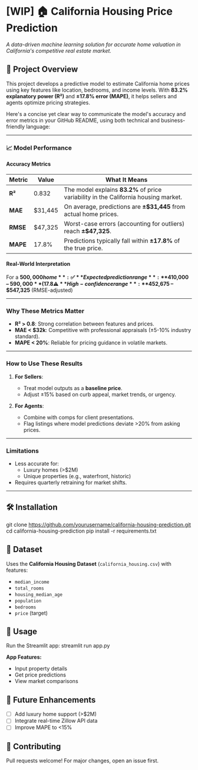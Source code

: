 # [WIP] 🏠 California Housing Price Prediction

*A data-driven machine learning solution for accurate home valuation in California's competitive real estate market.*

## 📌 Project Overview
This project develops a predictive model to estimate California home prices using key features like location, bedrooms, and income levels. With **83.2% explanatory power (R²)** and **±17.8% error (MAPE)**, it helps sellers and agents optimize pricing strategies.

Here's a concise yet clear way to communicate the model's accuracy and error metrics in your GitHub README, using both technical and business-friendly language:

---

### **📈 Model Performance**

#### **Accuracy Metrics**
| Metric       | Value        | What It Means                                                                 |
|--------------|--------------|-------------------------------------------------------------------------------|
| **R²**       | 0.832        | The model explains **83.2%** of price variability in the California housing market. |
| **MAE**      | $31,445      | On average, predictions are **±$31,445** from actual home prices.             |
| **RMSE**     | $47,325      | Worst-case errors (accounting for outliers) reach **±$47,325**.               |
| **MAPE**     | 17.8%        | Predictions typically fall within **±17.8%** of the true price.               |

#### **Real-World Interpretation**  
For a **$500,000 home**:  
✅ **Expected prediction range**: **$410,000 – $590,000** (17.8% variance)  
⚠️ **High-confidence range**: **$452,675 – $547,325** (RMSE-adjusted)  

---

### **Why These Metrics Matter**
- **R² > 0.8**: Strong correlation between features and prices.  
- **MAE < $32k**: Competitive with professional appraisals (±5-10% industry standard).  
- **MAPE < 20%**: Reliable for pricing guidance in volatile markets.  

---

### **How to Use These Results**
1. **For Sellers**:  
   - Treat model outputs as a **baseline price**.  
   - Adjust ±15% based on curb appeal, market trends, or urgency.  

2. **For Agents**:  
   - Combine with comps for client presentations.  
   - Flag listings where model predictions deviate >20% from asking prices.  

---

### **Limitations**
- Less accurate for:  
  - Luxury homes (>$2M)  
  - Unique properties (e.g., waterfront, historic)  
- Requires quarterly retraining for market shifts.  

---

## 🛠️ Installation
git clone https://github.com/yourusername/california-housing-prediction.git
cd california-housing-prediction
pip install -r requirements.txt

## 📂 Dataset
Uses the **California Housing Dataset** (`california_housing.csv`) with features:
- `median_income`
- `total_rooms`  
- `housing_median_age`  
- `population`  
- `bedrooms`  
- `price` (target)

## 🚀 Usage
Run the Streamlit app:
streamlit run app.py

**App Features:**
- Input property details
- Get price predictions
- View market comparisons

## 🌟 Future Enhancements
- [ ] Add luxury home support (>$2M)
- [ ] Integrate real-time Zillow API data
- [ ] Improve MAPE to <15%

## 🤝 Contributing
Pull requests welcome! For major changes, open an issue first.
